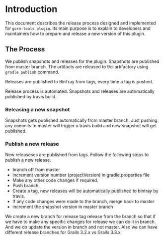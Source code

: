 # Introduction
This document describes the release process designed and implemented for `gorm-tools plugin`. Its main purpose is to explain to developers and maintainers how to prepare and release a new version of this plugin.

## The Process
We publish snapshots and releases for the plugin.
Snapshots are published from master branch. The artifacts are released to 9ci artifactory using ```gradle publish``` command.
 
Releases are published to BinTray from tags, every time a tag is pushed.

Release process is automated. 
Snapshots and releases are automatically published by travis build.

### Releasing a new snapshot
Snapshots gets published automatically from master branch. Just pushing any commits to master will trigger a travis build and new snapshot will get published.

### Publish a new release
New releaseses are published from tags. Follow the following steps to publish a new release.

- branch off from master
- increment version number (projectVersion) in gradle.properties file
- Make any other code changes if required.
- Push branch
- Create a tag, new releases will be automatically published to bintray by travis.
- If any code changes were made to the branch, merge back to master
- increment the snapshot version in master branch

We create a new branch for release tag release from the branch so that if we have to make any specific changes for release we can do it in branch.
And we do update the version in branch and not master. Also we can have different release branches for Grails 3.2.x vs Grails 3.3.x
